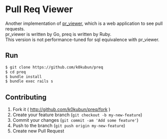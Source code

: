 # Pull Req Viewer

Another implementation of [pr_viewer](https://github.com/k0kubun/pr_viewer), which is a web application to see pull requests.  
pr_viewer is written by Go, preq is written by Ruby.  
This version is not performance-tuned for sql equivalence with pr_viewer.

## Run

```bash
$ git clone https://github.com/k0kubun/preq
$ cd preq
$ bundle install
$ bundle exec rails s
```

## Contributing

1. Fork it ( http://github.com/k0kubun/preq/fork )
2. Create your feature branch (`git checkout -b my-new-feature`)
3. Commit your changes (`git commit -am 'Add some feature'`)
4. Push to the branch (`git push origin my-new-feature`)
5. Create new Pull Request
